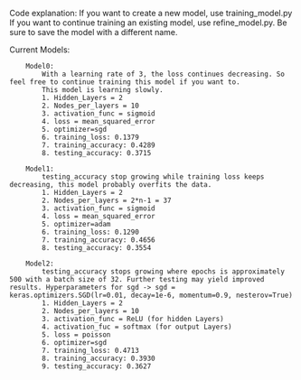 Code explanation:
	If you want to create a new model, use training_model.py
	If you want to continue training an existing model, use refine_model.py. Be sure to save the model with a different name.


Current Models:
```
	Model0:
		With a learning rate of 3, the loss continues decreasing. So feel free to continue training this model if you want to.
		This model is learning slowly.
		1. Hidden_Layers = 2
		2. Nodes_per_layers = 10
		3. activation_func = sigmoid
		4. loss = mean_squared_error
		5. optimizer=sgd 
		6. training_loss: 0.1379 
		7. training_accuracy: 0.4289 
		8. testing_accuracy: 0.3715
```
```
	Model1:
		testing_accuracy stop growing while training loss keeps decreasing, this model probably overfits the data.
		1. Hidden_Layers = 2
		2. Nodes_per_layers = 2*n-1 = 37
		3. activation_func = sigmoid
		4. loss = mean_squared_error
		5. optimizer=adam
		6. training_loss: 0.1290
		7. training_accuracy: 0.4656
		8. testing_accuracy: 0.3554
```
```
	Model2:
		testing_accuracy stops growing where epochs is approximately 500 with a batch size of 32. Further testing may yield improved results. Hyperparameters for sgd -> sgd = keras.optimizers.SGD(lr=0.01, decay=1e-6, momentum=0.9, nesterov=True)
		1. Hidden_Layers = 2
		2. Nodes_per_layers = 10
		3. activation_func = ReLU (for hidden Layers)
		4. activation_fuc = softmax (for output Layers)
		5. loss = poisson
		6. optimizer=sgd
		7. training_loss: 0.4713
		8. training_accuracy: 0.3930
		9. testing_accuracy: 0.3627
		
```
